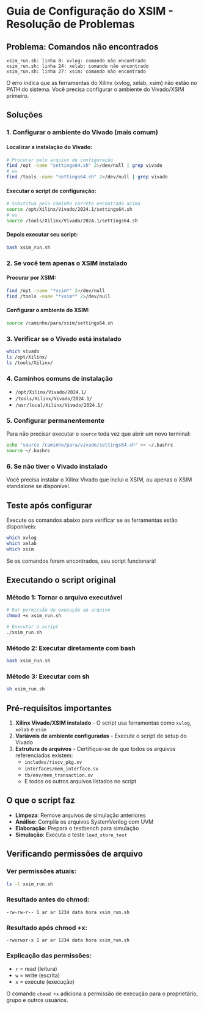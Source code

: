 # Guia de Configuração do XSIM - Resolução de Problemas

## Problema: Comandos não encontrados
```
xsim_run.sh: linha 8: xvlog: comando não encontrado
xsim_run.sh: linha 24: xelab: comando não encontrado
xsim_run.sh: linha 27: xsim: comando não encontrado
```

O erro indica que as ferramentas do Xilinx (xvlog, xelab, xsim) não estão no PATH do sistema. Você precisa configurar o ambiente do Vivado/XSIM primeiro.

## Soluções

### 1. Configurar o ambiente do Vivado (mais comum)

#### Localizar a instalação do Vivado:
```bash
# Procurar pelo arquivo de configuração
find /opt -name "settings64.sh" 2>/dev/null | grep vivado
# ou
find /tools -name "settings64.sh" 2>/dev/null | grep vivado
```

#### Executar o script de configuração:
```bash
# Substitua pelo caminho correto encontrado acima
source /opt/Xilinx/Vivado/2024.1/settings64.sh
# ou
source /tools/Xilinx/Vivado/2024.1/settings64.sh
```

#### Depois executar seu script:
```bash
bash xsim_run.sh
```

### 2. Se você tem apenas o XSIM instalado

#### Procurar por XSIM:
```bash
find /opt -name "*xsim*" 2>/dev/null
find /tools -name "*xsim*" 2>/dev/null
```

#### Configurar o ambiente do XSIM:
```bash
source /caminho/para/xsim/settings64.sh
```

### 3. Verificar se o Vivado está instalado

```bash
which vivado
ls /opt/Xilinx/
ls /tools/Xilinx/
```

### 4. Caminhos comuns de instalação

- `/opt/Xilinx/Vivado/2024.1/`
- `/tools/Xilinx/Vivado/2024.1/`
- `/usr/local/Xilinx/Vivado/2024.1/`

### 5. Configurar permanentemente

Para não precisar executar o `source` toda vez que abrir um novo terminal:

```bash
echo "source /caminho/para/vivado/settings64.sh" >> ~/.bashrc
source ~/.bashrc
```

### 6. Se não tiver o Vivado instalado

Você precisa instalar o Xilinx Vivado que inclui o XSIM, ou apenas o XSIM standalone se disponível.

## Teste após configurar

Execute os comandos abaixo para verificar se as ferramentas estão disponíveis:

```bash
which xvlog
which xelab  
which xsim
```

Se os comandos forem encontrados, seu script funcionará!

## Executando o script original

### Método 1: Tornar o arquivo executável
```bash
# Dar permissão de execução ao arquivo
chmod +x xsim_run.sh

# Executar o script
./xsim_run.sh
```

### Método 2: Executar diretamente com bash
```bash
bash xsim_run.sh
```

### Método 3: Executar com sh
```bash
sh xsim_run.sh
```

## Pré-requisitos importantes

1. **Xilinx Vivado/XSIM instalado** - O script usa ferramentas como `xvlog`, `xelab` e `xsim`
2. **Variáveis de ambiente configuradas** - Execute o script de setup do Vivado
3. **Estrutura de arquivos** - Certifique-se de que todos os arquivos referenciados existem:
   - `includes/riscv_pkg.sv`
   - `interfaces/mem_interface.sv`
   - `tb/env/mem_transaction.sv`
   - E todos os outros arquivos listados no script

## O que o script faz

- **Limpeza**: Remove arquivos de simulação anteriores
- **Análise**: Compila os arquivos SystemVerilog com UVM
- **Elaboração**: Prepara o testbench para simulação
- **Simulação**: Executa o teste `load_store_test`

## Verificando permissões de arquivo

### Ver permissões atuais:
```bash
ls -l xsim_run.sh
```

### Resultado antes do chmod:
```
-rw-rw-r-- 1 ar ar 1234 data hora xsim_run.sh
```

### Resultado após chmod +x:
```
-rwxrwxr-x 1 ar ar 1234 data hora xsim_run.sh
```

### Explicação das permissões:
- `r` = read (leitura)
- `w` = write (escrita)  
- `x` = execute (execução)

O comando `chmod +x` adiciona a permissão de execução para o proprietário, grupo e outros usuários.